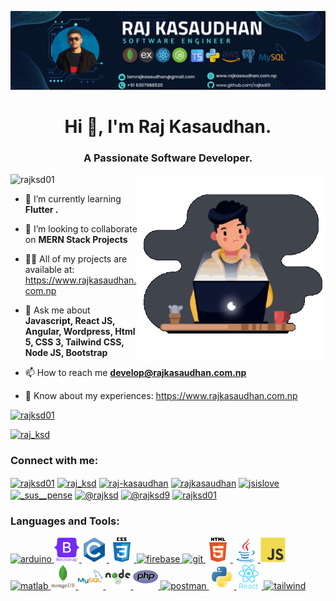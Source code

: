 <p align="center"> <img src="https://github.com/rajksd01/rajksd01/blob/main/raj-cover-post.png" alt="rajksd01" /> </p>

<h1 align="center">Hi 👋, I'm Raj Kasaudhan.</h1>
<h3 align="center">A Passionate Software Developer.</h3>
<img align="right" alt ="coder" width="300" src="https://github.com/rajksd01/rajksd01/blob/main/coder.gif">

<p align="left"> <img src="https://komarev.com/ghpvc/?username=rajksd01&label=Profile%20views&color=0e75b6&style=flat" alt="rajksd01" /> </p>

- 🌱 I’m currently learning **Flutter .**

- 👯 I’m looking to collaborate on **MERN Stack Projects**

- 👨‍💻 All of my projects are available at: <a href="https:rajkasaudhan.com.np"> https://www.rajkasaudhan.com.np </a>

- 💬 Ask me about **Javascript, React JS, Angular, Wordpress, Html 5, CSS 3, Tailwind CSS, Node JS, Bootstrap**

- 📫 How to reach me **develop@rajkasaudhan.com.np**

- 📄 Know about my experiences: <a href="https:rajkasaudhan.com.np"> https://www.rajkasaudhan.com.np </a>

<p align="left"> <a href="https://github.com/ryo-ma/github-profile-trophy"><img src="https://github-profile-trophy.vercel.app/?username=rajksd01&" alt="rajksd01" /></a> </p>

<p align="left"> <a href="https://twitter.com/raj_ksd" target="blank"><img src="https://img.shields.io/twitter/follow/raj_ksd?logo=twitter&style=for-the-badge" alt="raj_ksd" /></a> </p>



<!--### Blogs posts 
BLOG-POST-LIST:START -->
<!-- BLOG-POST-LIST:END -->

<h3 align="left">Connect with me:</h3>
<p align="left">
<a href="https://dev.to/rajksd01" target="blank"><img align="center" src="https://raw.githubusercontent.com/rahuldkjain/github-profile-readme-generator/master/src/images/icons/Social/devto.svg" alt="rajksd01" height="30" width="40" /></a>
<a href="https://twitter.com/raj_ksd" target="blank"><img align="center" src="https://raw.githubusercontent.com/rahuldkjain/github-profile-readme-generator/master/src/images/icons/Social/twitter.svg" alt="raj_ksd" height="30" width="40" /></a>
<a href="https://linkedin.com/in/raj-kasaudhan" target="blank"><img align="center" src="https://raw.githubusercontent.com/rahuldkjain/github-profile-readme-generator/master/src/images/icons/Social/linked-in-alt.svg" alt="raj-kasaudhan" height="30" width="40" /></a>
<a href="https://kaggle.com/rajkasaudhan" target="blank"><img align="center" src="https://raw.githubusercontent.com/rahuldkjain/github-profile-readme-generator/master/src/images/icons/Social/kaggle.svg" alt="rajkasaudhan" height="30" width="40" /></a>
<a href="https://fb.com/jsislove" target="blank"><img align="center" src="https://raw.githubusercontent.com/rahuldkjain/github-profile-readme-generator/master/src/images/icons/Social/facebook.svg" alt="jsislove" height="30" width="40" /></a>
<a href="https://instagram.com/rajksd.dev" target="blank"><img align="center" src="https://raw.githubusercontent.com/rahuldkjain/github-profile-readme-generator/master/src/images/icons/Social/instagram.svg" alt="_sus__pense" height="30" width="40" /></a>
<a href="https://hashnode.com/@rajksd" target="blank"><img align="center" src="https://raw.githubusercontent.com/rahuldkjain/github-profile-readme-generator/master/src/images/icons/Social/hashnode.svg" alt="@rajksd" height="30" width="40" /></a>
<a href="https://medium.com/@rajksd9" target="blank"><img align="center" src="https://raw.githubusercontent.com/rahuldkjain/github-profile-readme-generator/master/src/images/icons/Social/medium.svg" alt="@rajksd9" height="30" width="40" /></a>
<a href="https://www.leetcode.com/rajksd01" target="blank"><img align="center" src="https://raw.githubusercontent.com/rahuldkjain/github-profile-readme-generator/master/src/images/icons/Social/leet-code.svg" alt="rajksd01" height="30" width="40" /></a>
</p>

<h3 align="left">Languages and Tools:</h3>
<p align="left"> <a href="https://www.arduino.cc/" target="_blank" rel="noreferrer"> <img src="https://cdn.worldvectorlogo.com/logos/arduino-1.svg" alt="arduino" width="40" height="40"/> </a> <a href="https://getbootstrap.com" target="_blank" rel="noreferrer"> <img src="https://raw.githubusercontent.com/devicons/devicon/master/icons/bootstrap/bootstrap-plain-wordmark.svg" alt="bootstrap" width="40" height="40"/> </a> <a href="https://www.cprogramming.com/" target="_blank" rel="noreferrer"> <img src="https://raw.githubusercontent.com/devicons/devicon/master/icons/c/c-original.svg" alt="c" width="40" height="40"/> </a> <a href="https://www.w3schools.com/css/" target="_blank" rel="noreferrer"> <img src="https://raw.githubusercontent.com/devicons/devicon/master/icons/css3/css3-original-wordmark.svg" alt="css3" width="40" height="40"/> </a> <a href="https://firebase.google.com/" target="_blank" rel="noreferrer"> <img src="https://www.vectorlogo.zone/logos/firebase/firebase-icon.svg" alt="firebase" width="40" height="40"/> </a> <a href="https://git-scm.com/" target="_blank" rel="noreferrer"> <img src="https://www.vectorlogo.zone/logos/git-scm/git-scm-icon.svg" alt="git" width="40" height="40"/> </a> <a href="https://www.w3.org/html/" target="_blank" rel="noreferrer"> <img src="https://raw.githubusercontent.com/devicons/devicon/master/icons/html5/html5-original-wordmark.svg" alt="html5" width="40" height="40"/> </a> <a href="https://www.java.com" target="_blank" rel="noreferrer"> <img src="https://raw.githubusercontent.com/devicons/devicon/master/icons/java/java-original.svg" alt="java" width="40" height="40"/> </a> <a href="https://developer.mozilla.org/en-US/docs/Web/JavaScript" target="_blank" rel="noreferrer"> <img src="https://raw.githubusercontent.com/devicons/devicon/master/icons/javascript/javascript-original.svg" alt="javascript" width="40" height="40"/> </a> <a href="https://www.mathworks.com/" target="_blank" rel="noreferrer"> <img src="https://upload.wikimedia.org/wikipedia/commons/2/21/Matlab_Logo.png" alt="matlab" width="40" height="40"/> </a> <a href="https://www.mongodb.com/" target="_blank" rel="noreferrer"> <img src="https://raw.githubusercontent.com/devicons/devicon/master/icons/mongodb/mongodb-original-wordmark.svg" alt="mongodb" width="40" height="40"/> </a> <a href="https://www.mysql.com/" target="_blank" rel="noreferrer"> <img src="https://raw.githubusercontent.com/devicons/devicon/master/icons/mysql/mysql-original-wordmark.svg" alt="mysql" width="40" height="40"/> </a> <a href="https://nodejs.org" target="_blank" rel="noreferrer"> <img src="https://raw.githubusercontent.com/devicons/devicon/master/icons/nodejs/nodejs-original-wordmark.svg" alt="nodejs" width="40" height="40"/> </a> <a href="https://www.php.net" target="_blank" rel="noreferrer"> <img src="https://raw.githubusercontent.com/devicons/devicon/master/icons/php/php-original.svg" alt="php" width="40" height="40"/> </a> <a href="https://postman.com" target="_blank" rel="noreferrer"> <img src="https://www.vectorlogo.zone/logos/getpostman/getpostman-icon.svg" alt="postman" width="40" height="40"/> </a> <a href="https://www.python.org" target="_blank" rel="noreferrer"> <img src="https://raw.githubusercontent.com/devicons/devicon/master/icons/python/python-original.svg" alt="python" width="40" height="40"/> </a> <a href="https://reactjs.org/" target="_blank" rel="noreferrer"> <img src="https://raw.githubusercontent.com/devicons/devicon/master/icons/react/react-original-wordmark.svg" alt="react" width="40" height="40"/> </a> <a href="https://tailwindcss.com/" target="_blank" rel="noreferrer"> <img src="https://www.vectorlogo.zone/logos/tailwindcss/tailwindcss-icon.svg" alt="tailwind" width="40" height="40"/> </a> </p>


<!-- <p><img align="left" src="https://github-readme-stats.vercel.app/api/top-langs?username=rajksd01&theme=dark&show_icons=true&locale=en&layout=compact" alt="rajksd01" /></p>

<p>&nbsp;<img align="center" src="https://github-readme-stats.vercel.app/api?username=rajksd01&theme=dark&show_icons=true&locale=en" alt="rajksd01" /></p>

[![GitHub Streak](https://streak-stats.demolab.com/?user=rajksd01&theme=dark)]
<br/>
<a href="https://app.daily.dev/raj_ksd"><img src="https://api.daily.dev/devcards/7c18e51e0b4c462793804b36c969196a.png?r=4a6"    width="250" alt="Raj Kasaudhan's Dev Card"/></a> -->
